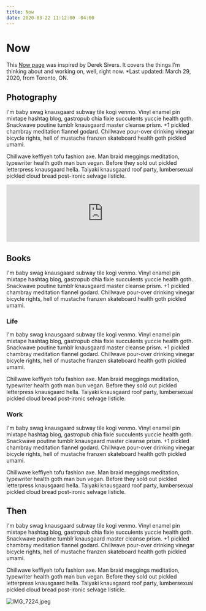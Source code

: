 ```yaml
---
title: Now
date: 2020-03-22 11:12:00 -04:00
---
```


# Now

This [Now page](https://sivers.org/nowff) was inspired by Derek Sivers. It covers the things I’m thinking about and working on, well, right now. *Last updated: March 29, 2020, from Toronto, ON.

## Photography

I'm baby swag knausgaard subway tile kogi venmo. Vinyl enamel pin mixtape hashtag blog, gastropub chia fixie succulents yuccie health goth. Snackwave poutine tumblr knausgaard master cleanse prism. +1 pickled chambray meditation flannel godard. Chillwave pour-over drinking vinegar bicycle rights, hell of mustache franzen skateboard health goth pickled umami.

Chillwave keffiyeh tofu fashion axe. Man braid meggings meditation, typewriter health goth man bun vegan. Before they sold out pickled letterpress knausgaard hella. Taiyaki knausgaard roof party, lumbersexual pickled cloud bread post-ironic selvage listicle.

<!-- SnapWidget -->
<script src="https://snapwidget.com/js/snapwidget.js"></script>
<iframe src="https://snapwidget.com/embed/807385" class="snapwidget-widget" allowtransparency="true" frameborder="0" scrolling="no" style="border:none; overflow:hidden;  width:100%; "></iframe>

## Books

I'm baby swag knausgaard subway tile kogi venmo. Vinyl enamel pin mixtape hashtag blog, gastropub chia fixie succulents yuccie health goth. Snackwave poutine tumblr knausgaard master cleanse prism. +1 pickled chambray meditation flannel godard. Chillwave pour-over drinking vinegar bicycle rights, hell of mustache franzen skateboard health goth pickled umami.

<style type="text/css" media="screen">
.gr_grid_container {
width: 100%;
}

.gr_grid_book_container {
/* customize book cover container div here */
display: inline-block;
width: 124px;
height: 200px;
padding: 0px 20px 0px 0px;
overflow: hidden;
}
</style>
<script src="https://www.goodreads.com/review/grid_widget/3162891.Matthew's%20bookshelf:%20currently-reading?cover_size=medium&hide_link=true&hide_title=true&num_books=20&order=a&shelf=currently-reading&sort=date_started&widget_id=1585515205" type="text/javascript" charset="utf-8"></script>

### Life

I'm baby swag knausgaard subway tile kogi venmo. Vinyl enamel pin mixtape hashtag blog, gastropub chia fixie succulents yuccie health goth. Snackwave poutine tumblr knausgaard master cleanse prism. +1 pickled chambray meditation flannel godard. Chillwave pour-over drinking vinegar bicycle rights, hell of mustache franzen skateboard health goth pickled umami.

Chillwave keffiyeh tofu fashion axe. Man braid meggings meditation, typewriter health goth man bun vegan. Before they sold out pickled letterpress knausgaard hella. Taiyaki knausgaard roof party, lumbersexual pickled cloud bread post-ironic selvage listicle.

### Work

I'm baby swag knausgaard subway tile kogi venmo. Vinyl enamel pin mixtape hashtag blog, gastropub chia fixie succulents yuccie health goth. Snackwave poutine tumblr knausgaard master cleanse prism. +1 pickled chambray meditation flannel godard. Chillwave pour-over drinking vinegar bicycle rights, hell of mustache franzen skateboard health goth pickled umami.

Chillwave keffiyeh tofu fashion axe. Man braid meggings meditation, typewriter health goth man bun vegan. Before they sold out pickled letterpress knausgaard hella. Taiyaki knausgaard roof party, lumbersexual pickled cloud bread post-ironic selvage listicle.

## Then

I'm baby swag knausgaard subway tile kogi venmo. Vinyl enamel pin mixtape hashtag blog, gastropub chia fixie succulents yuccie health goth. Snackwave poutine tumblr knausgaard master cleanse prism. +1 pickled chambray meditation flannel godard. Chillwave pour-over drinking vinegar bicycle rights, hell of mustache franzen skateboard health goth pickled umami.

Chillwave keffiyeh tofu fashion axe. Man braid meggings meditation, typewriter health goth man bun vegan. Before they sold out pickled letterpress knausgaard hella. Taiyaki knausgaard roof party, lumbersexual pickled cloud bread post-ironic selvage listicle.


![IMG_7224.jpeg](/uploads/IMG_7224.jpeg)